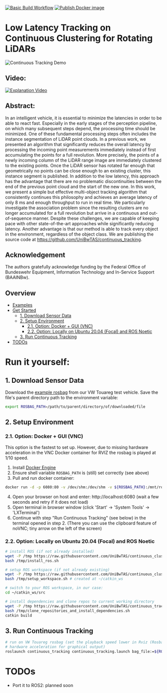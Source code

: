 [![Basic Build Workflow](https://github.com/UniBwTAS/continuous_tracking/actions/workflows/basic-build-ci.yaml/badge.svg?branch=master)](https://github.com/UniBwTAS/continuous_tracking/actions/workflows/basic-build-ci.yaml)
[![Publish Docker image](https://github.com/UniBwTAS/continuous_tracking/actions/workflows/publish-docker-image.yaml/badge.svg)](https://github.com/UniBwTAS/continuous_tracking/actions/workflows/publish-docker-image.yaml)

# Low Latency Tracking on Continuous Clustering for Rotating LiDARs

![Continuous Tracking Demo](https://github.com/UniBwTAS/continuous_tracking/blob/master/assets/demo.gif)

## Video:

[![Explanation Video](https://img.youtube.com/vi/dgkrTTSomjA/0.jpg)](https://www.youtube.com/watch?v=dgkrTTSomjA)

## Abstract:

In an intelligent vehicle, it is essential to minimize the latencies in order to be able to react fast. Especially in the
early stages of the perception pipeline, on which many subsequent steps depend, the processing time should be minimized.
One of these fundamental processing steps often includes the instance segmentation of LiDAR point clouds. In a previous
work, we presented an algorithm that significantly reduces the overall latency by processing the incoming point measurements
immediately instead of first accumulating the points for a full revolution. More precisely, the points of a newly incoming
column of the LiDAR range image are immediately clustered to the existing points. Once the LiDAR sensor has rotated
far enough that geometrically no points can be close enough to an existing cluster, this instance segment is published. In
addition to the low latency, this approach has the advantage that there are no problematic discontinuities between the end
of the previous point cloud and the start of the new one. In this work, we present a simple but effective multi-object
tracking algorithm that consistently continues this philosophy and achieves an average latency of only 8 ms and enough
throughput to run in real time. We particularly investigate the association problem since the resulting clusters are no longer
accumulated for a full revolution but arrive in a continuous and out-of-sequence manner. Despite these challenges, we are
capable of keeping pace with other state-of-the-art approaches while significantly reducing latency. Another advantage is that
our method is able to track every object in the environment, regardless of the object class. We are publishing the source
code at https://github.com/UniBwTAS/continuous_tracking.

## Acknowledgement

The authors gratefully acknowledge funding by the Federal Office of Bundeswehr Equipment, Information Technology and
In-Service Support (BAAINBw).

## Overview

- [Examples](#examples)
- [Get Started](#run-it-yourself)
    - [1. Download Sensor Data](#1-download-sensor-data)
    - [2. Setup Environment](#2-setup-environment)
        - [2.1. Option: Docker + GUI (VNC)](#21-option-docker--gui-vnc)
        - [2.2. Option: Locally on Ubuntu 20.04 (Focal) and ROS Noetic](#22-option-locally-on-ubuntu-2004-focal-and-ros-noetic)
    - [3. Run Continuous Tracking](#3-run-continuous-clustering)
- [TODOs](#todos)

# Run it yourself:

## 1. Download Sensor Data

Download the [example rosbag](https://mega.nz/file/7NU11QxQ#-h3AotgPuyCyZaFWPGN0yxfDGNF6YZZM2ppw9QkMxEc) from our VW 
Touareg test vehicle. Save the file's parent directory path to the environment variable:
```bash
export ROSBAG_PATH=/path/to/parent/directory/of/downloaded/file
```

## 2. Setup Environment

### 2.1. Option: Docker + GUI (VNC)

This option is the fastest to set up. However, due to missing hardware acceleration in the VNC Docker container for RVIZ
the rosbag is played at 1/10 speed.

1. Install [Docker Engine](https://docs.docker.com/engine/install/ubuntu/)
2. Ensure shell variable `ROSBAG_PATH` is (still) set correctly (see above)
3. Pull and run docker container:

```bash
docker run -d -p 6080:80 -v /dev/shm:/dev/shm -v ${ROSBAG_PATH}:/mnt/rosbags -e ROSBAG_PATH=/mnt/rosbags --name continuous_tracking_demo andreasr30/continuous_tracking_demo:master
```

4. Open your browser on host and enter: http://localhost:6080 (wait a few seconds and retry if it does not load)
5. Open terminal in browser window (click 'Start' -> 'System Tools' -> 'LXTerminal')
6. Continue with step "Run Continuous Tracking" (see below) in the terminal opened in step 2. (There you can use the
   clipboard feature of noVNC; tiny arrow on the left of the screen)

### 2.2. Option: Locally on Ubuntu 20.04 (Focal) and ROS Noetic

```bash
# install ROS (if not already installed)
wget -P /tmp https://raw.githubusercontent.com/UniBwTAS/continuous_clustering/master/scripts/install_ros.sh
bash /tmp/install_ros.sh

# setup ROS workspace (if not already existing)
wget -P /tmp https://raw.githubusercontent.com/UniBwTAS/continuous_clustering/master/scripts/setup_workspace.sh
bash /tmp/setup_workspace.sh # created at ~/catkin_ws

# switch to your ROS workspace, in our case:
cd ~/catkin_ws/src

# install dependencies and clone repos to current working directory
wget -P /tmp https://raw.githubusercontent.com/UniBwTAS/continuous_tracking/master/scripts/clone_repositories_and_install_dependencies.sh
bash /tmp/clone_repositories_and_install_dependencies.sh
catkin build
```

## 3. Run Continuous Tracking

```bash
# run on VW Touareg rosbag (set the playback speed lower in Rviz (RosbagPanel) if you run in docker due to missing 
# hardware acceleration for graphical output)
roslaunch continuous_tracking continuous_tracking.launch bag_file:=${ROSBAG_PATH}/vw_touareg_example5.bag
```

# TODOs

- Port it to ROS2: planned soon